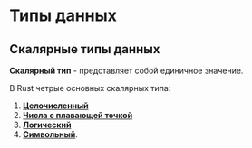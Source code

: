 # Типы данных
 
## Скалярные типы данных 

**Скалярный тип** - представляет собой единичное значение.

В Rust четрые основных скалярных типа: 
1. [**Целочисленный**](./integer.md)
2. [**Числа с плавающей точкой**](./float.md)
3. [**Логический**](./logic.md)
4. [**Символьный**](./char.md).
